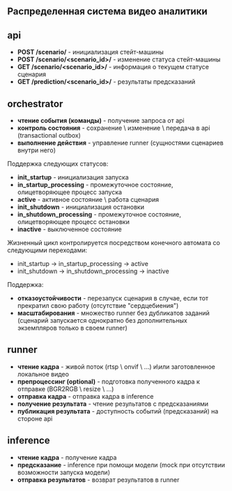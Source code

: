 ## Распределенная система видео аналитики

## api
- **POST /scenario/** - инициализация стейт-машины
- **POST /scenario/<scenario_id>/** - изменение статуса стейт-машины
- **GET /scenario/<scenario_id>/** - информация о текущем статусе сценария
- **GET /prediction/<scenario_id>/** - результаты предсказаний

## orchestrator
- **чтение события (команды)** - получение запроса от api
- **контроль состояния** - сохранение \ изменение \ передача в api (transactional outbox)
- **выполнение действия** - управление runner (сущностями сценариев внутри него)

Поддержка следующих статусов:
- **init_startup** - инициализация запуска
- **in_startup_processing** - промежуточное состояние, олицетворяющее процесс запуска
- **active** - активное состояние \ работа сценария
- **init_shutdown** - инициализация остановки
- **in_shutdown_processing** - промежуточное состояние, олицетворяющее процесс остановки
- **inactive** - выключенное состояние

Жизненный цикл контролируется посредством конечного автомата со следующими переходами:
- init_startup → in_startup_processing → active
- init_shutdown → in_shutdown_processing → inactive

Поддержка:
- **отказоустойчивости** - перезапуск сценария в случае, если тот прекратил свою работу (отсутствие "сердцебиения")
- **масштабирования** - множество runner без дубликатов заданий (сценарий запускается однократно без дополнительных экземпляров только в своем runner)

## runner
- **чтение кадра** - живой поток (rtsp \ onvif \ ...) и\или заготовленное локальное видео
- **препроцессинг (optional)** - подготовка полученного кадра к отправке (BGR2RGB \ resize \ ...)
- **отправка кадра** - отправка кадра в inference
- **получение результата** - чтение результатов с предсказаниями
- **публикация результата** - доступность событий (предсказаний) на стороне api

## inference
- **чтение кадра** - получение кадра
- **предсказание** - inference при помощи модели (mock при отсутствии возможности запуска модели)
- **отправка результатов** - возврат результатов в runner
